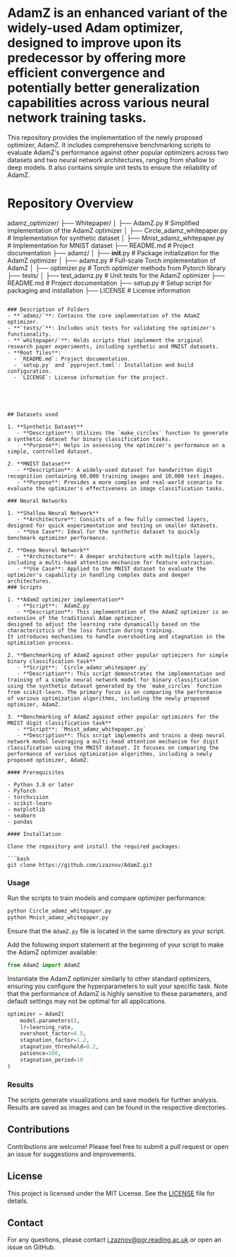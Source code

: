 # AdamZ is an enhanced variant of the widely-used Adam optimizer, designed to improve upon its predecessor by offering more efficient convergence and potentially better generalization capabilities across various neural network training tasks.

This repository provides the implementation of the newly proposed optimizer, AdamZ. It includes comprehensive benchmarking scripts to evaluate AdamZ's performance against other popular optimizers across two datasets and two neural network architectures, ranging from shallow to deep models. It also contains simple unit tests to ensure the reliability of AdamZ.

# Repository Overview
adamz_optimizer/
├── Whitepaper/
│   ├── AdamZ.py         # Simplified implementation of the AdamZ optimizer
│   ├── Circle_adamz_whitepaper.py  # Implementation for synthetic dataset
│   ├── Mnist_adamz_whitepaper.py   # Implementation for MNIST dataset
├── README.md                # Project documentation
├── adamz/
│   ├── __init__.py          # Package initialization for the AdamZ optimizer 
│   ├── adamz.py         # Full-scale Torch implementation of AdamZ
│   ├── optimizer.py         # Torch optimizer methods from Pytorch library
├── tests/
│   ├── test_adamz.py    # Unit tests for the AdamZ optimizer
├── README.md                # Project documentation
├── setup.py                 # Setup script for packaging and installation
├── LICENSE                  # License information
```

### Description of Folders
- **`adamz/`**: Contains the core implementation of the AdamZ optimizer.
- **`tests/`**: Includes unit tests for validating the optimizer's functionality.
- **`whitepaper/`**: Holds scripts that implement the original research paper experiments, including synthetic and MNIST datasets.
- **Root files**:
  - `README.md`: Project documentation.
  - `setup.py` and `pyproject.toml`: Installation and build configuration.
  - `LICENSE`: License information for the project.





## Datasets used

1. **Synthetic Dataset**
   - **Description**: Utilizes the `make_circles` function to generate a synthetic dataset for binary classification tasks.
   - **Purpose**: Helps in assessing the optimizer's performance on a simple, controlled dataset.

2. **MNIST Dataset**
   - **Description**: A widely-used dataset for handwritten digit recognition containing 60,000 training images and 10,000 test images.
   - **Purpose**: Provides a more complex and real-world scenario to evaluate the optimizer's effectiveness in image classification tasks.

### Neural Networks

1. **Shallow Neural Network**
   - **Architecture**: Consists of a few fully connected layers, designed for quick experimentation and testing on smaller datasets.
   - **Use Case**: Ideal for the synthetic dataset to quickly benchmark optimizer performance.

2. **Deep Neural Network**
   - **Architecture**: A deeper architecture with multiple layers, including a multi-head attention mechanism for feature extraction.
   - **Use Case**: Applied to the MNIST dataset to evaluate the optimizer's capability in handling complex data and deeper architectures.
### Scripts

1. **AdamZ optimizer implementation**
   - **Script**: `AdamZ.py`
   - **Description**: This implementation of the AdamZ optimizer is an extension of the traditional Adam optimizer, 
designed to adjust the learning rate dynamically based on the characteristics of the loss function during training. 
It introduces mechanisms to handle overshooting and stagnation in the optimization process.

2. **Benchmarking of AdamZ against other popular optimizers for simple binary classification task**
   - **Script**: `Circle_adamz_whitepaper.py`
   - **Description**: This script demonstrates the implementation and training of a simple neural network model for binary classification using the synthetic dataset generated by the `make_circles` function from scikit-learn. The primary focus is on comparing the performance of various optimization algorithms, including the newly proposed optimizer, AdamZ.
  
3. **Benchmarking of AdamZ against other popular optimizers for the MNIST digit classification task**
   - **Script**: `Mnist_adamz_whitepaper.py`
   - **Description**: This script implements and trains a deep neural network model leveraging a multi-head attention mechanism for digit classification using the MNIST dataset. It focuses on comparing the performance of various optimization algorithms, including a newly proposed optimizer, AdamZ.

#### Prerequisites

- Python 3.8 or later
- PyTorch
- torchvision
- scikit-learn
- matplotlib
- seaborn
- pandas

#### Installation

Clone the repository and install the required packages:

```bash
git clone https://github.com/izaznov/AdamZ.git
```

### Usage


Run the scripts to train models and compare optimizer performance:

```bash
python Circle_adamz_whitepaper.py
python Mnist_adamz_whitepaper.py
```
Ensure that the `AdamZ.py` file is located in the same directory as your script.

Add the following import statement at the beginning of your script to make the AdamZ optimizer available:

```python
from AdamZ import AdamZ
```

Instantiate the AdamZ optimizer similarly to other standard optimizers, ensuring you configure the hyperparameters to suit your specific task. Note that the performance of AdamZ is highly sensitive to these parameters, and default settings may not be optimal for all applications.

```python
optimizer = AdamZ(
    model.parameters(),
    lr=learning_rate,
    overshoot_factor=0.5,
    stagnation_factor=1.2,
    stagnation_threshold=0.2,
    patience=100,
    stagnation_period=10
)
```

### Results

The scripts generate visualizations and save models for further analysis. Results are saved as images and can be found in the respective directories.

## Contributions

Contributions are welcome! Please feel free to submit a pull request or open an issue for suggestions and improvements.

## License

This project is licensed under the MIT License. See the [LICENSE](LICENSE) file for details.

## Contact

For any questions, please contact i.zaznov@pgr.reading.ac.uk or open an issue on GitHub.


